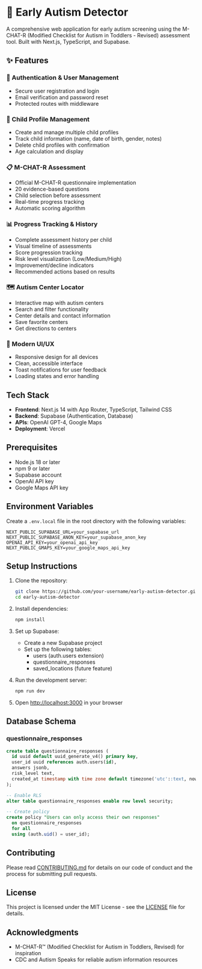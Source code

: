 # 🧠 Early Autism Detector

A comprehensive web application for early autism screening using the M-CHAT-R (Modified Checklist for Autism in Toddlers - Revised) assessment tool. Built with Next.js, TypeScript, and Supabase.

## ✨ Features

### 🔐 Authentication & User Management
- Secure user registration and login
- Email verification and password reset
- Protected routes with middleware

### 👶 Child Profile Management
- Create and manage multiple child profiles
- Track child information (name, date of birth, gender, notes)
- Delete child profiles with confirmation
- Age calculation and display

### 📋 M-CHAT-R Assessment
- Official M-CHAT-R questionnaire implementation
- 20 evidence-based questions
- Child selection before assessment
- Real-time progress tracking
- Automatic scoring algorithm

### 📊 Progress Tracking & History
- Complete assessment history per child
- Visual timeline of assessments
- Score progression tracking
- Risk level visualization (Low/Medium/High)
- Improvement/decline indicators
- Recommended actions based on results

### 🗺️ Autism Center Locator
- Interactive map with autism centers
- Search and filter functionality
- Center details and contact information
- Save favorite centers
- Get directions to centers

### 🎨 Modern UI/UX
- Responsive design for all devices
- Clean, accessible interface
- Toast notifications for user feedback
- Loading states and error handling

## Tech Stack

- **Frontend**: Next.js 14 with App Router, TypeScript, Tailwind CSS
- **Backend**: Supabase (Authentication, Database)
- **APIs**: OpenAI GPT-4, Google Maps
- **Deployment**: Vercel

## Prerequisites

- Node.js 18 or later
- npm 9 or later
- Supabase account
- OpenAI API key
- Google Maps API key

## Environment Variables

Create a `.env.local` file in the root directory with the following variables:

```env
NEXT_PUBLIC_SUPABASE_URL=your_supabase_url
NEXT_PUBLIC_SUPABASE_ANON_KEY=your_supabase_anon_key
OPENAI_API_KEY=your_openai_api_key
NEXT_PUBLIC_GMAPS_KEY=your_google_maps_api_key
```

## Setup Instructions

1. Clone the repository:
   ```bash
   git clone https://github.com/your-username/early-autism-detector.git
   cd early-autism-detector
   ```

2. Install dependencies:
   ```bash
   npm install
   ```

3. Set up Supabase:
   - Create a new Supabase project
   - Set up the following tables:
     - users (auth.users extension)
     - questionnaire_responses
     - saved_locations (future feature)

4. Run the development server:
   ```bash
   npm run dev
   ```

5. Open [http://localhost:3000](http://localhost:3000) in your browser

## Database Schema

### questionnaire_responses
```sql
create table questionnaire_responses (
  id uuid default uuid_generate_v4() primary key,
  user_id uuid references auth.users(id),
  answers jsonb,
  risk_level text,
  created_at timestamp with time zone default timezone('utc'::text, now())
);

-- Enable RLS
alter table questionnaire_responses enable row level security;

-- Create policy
create policy "Users can only access their own responses"
  on questionnaire_responses
  for all
  using (auth.uid() = user_id);
```

## Contributing

Please read [CONTRIBUTING.md](CONTRIBUTING.md) for details on our code of conduct and the process for submitting pull requests.

## License

This project is licensed under the MIT License - see the [LICENSE](LICENSE) file for details.

## Acknowledgments

- M-CHAT-R™ (Modified Checklist for Autism in Toddlers, Revised) for inspiration
- CDC and Autism Speaks for reliable autism information resources
